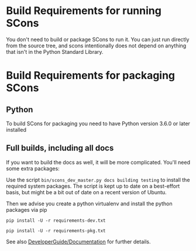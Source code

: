 # Build Requirements for running SCons

You don't need to build or package SCons to run it. You can just run directly from the source tree, and scons intentionally does not depend on anything that isn't in the Python Standard Library.

# Build Requirements for packaging SCons

## Python

To build SCons for packaging you need to have Python version 3.6.0 or later installed


## Full builds, including all docs

If you want to build the docs as well, it will be more complicated. You'll need some extra packages: 

Use the script `bin/scons_dev_master.py docs building testing` to install the required system packages.
The script is kept up to date on a best-effort basis, but might be a bit out of date on a recent version of Ubuntu.

Then we advise you create a python virtualenv and install the python packages via pip

`pip install -U -r requirements-dev.txt`

`pip install -U -r requirements-pkg.txt`

See also [DeveloperGuide/Documentation](DeveloperGuide/Documentation) for further details. 

